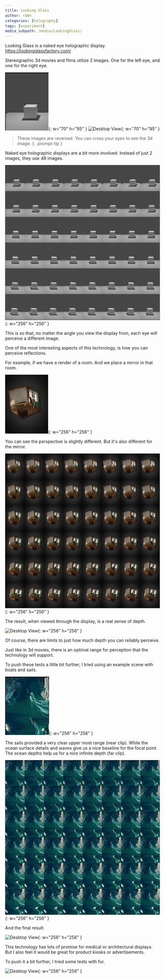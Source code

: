 ```yaml
---
title: Looking Glass
author: <SW>
categories: [holography]
tags: [experiment]
media_subpath: /media/LookingGlass/
---
```


Looking Glass is a naked eye holographic display.
<https://lookingglassfactory.com/>

Stereographic 3d movies and films utilize 2 images.
One for the left eye, and one for the right eye.

![Desktop View](/cube_single.png){: w="70" h="95" } ![Desktop View](/cube_singleR.png){: w="70" h="95" }
>These images are reversed.
>You can cross your eyes to see the 3d image.
{: .prompt-tip }

Naked eye holographic displays are a bit more involved.
Instead of just 2 images, they use 48 images.

![Desktop View](/test_cube.PNG){: w="256" h="256" }

This is so that, no matter the angle you view the display from, each eye will perceive a different image.

One of the most interesting aspects of this technology, is how you can perceive reflections.

For example, if we have a render of a room. And we place a mirror in that room.

![Desktop View](/room_single.png){: w="256" h="256" }

You can see the perspective is slightly different. But it's also different for the mirror.

![Desktop View](/room.png){: w="256" h="256" }

The result, when viewed through the display, is a real sense of depth.

![Desktop View](/room.gif){: w="256" h="256" }



Of course, there are limits to just how much depth you can reliably perceive.

Just like in 3d movies, there is an optimal range for perception that the technology will support.

To push these tests a little bit further, I tried using an example scene with boats and sails.


![Desktop View](/ocean_single.png){: w="256" h="256" }


The sails provided a very clear upper most range (near clip).  While the ocean surface details and waves give us a nice baseline for the focal point.
The ocean depths help us for a nice infinite depth (far clip).

![Desktop View](/ocean.png){: w="256" h="256" }

And the final result.

![Desktop View](/ocean.gif){: w="256" h="256" }


This technology has lots of promise for medical or architectural displays.
But I also feel it would be great for product kiosks or advertisements.

To push it a bit further, I tried some tests with fur.

![Desktop View](/fur.gif){: w="256" h="256" }
